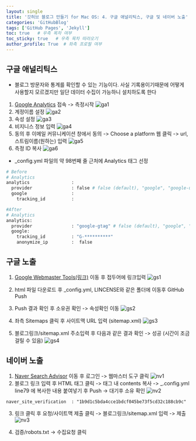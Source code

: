 ```yaml
---
layout: single
title: '깃허브 블로그 만들기 for Mac OS: 4. 구글 애널리틱스, 구글 및 네이버 노출'
categories: 'GitHubBlog'
tags: ['GitHub Pages', 'Jekyll']
toc: true   # 우측 목차 여부
toc_sticky: true   # 우측 목차 따라오기
author_profile: True  # 좌측 프로필 여부
---
```



## 구글 애널리틱스
- 블로그 방문자와 통계를 확인할 수 있는 기능이다. 사실 기록용이기때문에 어떻게 사용할지 모르겠지만 일단 데이터 수집이 가능하니 설치하도록 한다

1. [Google Analytics](https://analytics.google.com/analytics/web/provision/?hl=ko&pli=1#/provision) 접속 -> 측정시작
![ga1](/assets/blog_img/ga1.png)
2. 계정이름 설정
![ga2](/assets/blog_img/ga2.png)
3. 속성 설정
![ga3](/assets/blog_img/ga3.png)
4. 비지니스 정보 입력
![ga4](/assets/blog_img/ga4.png)
5. 동의 후 이메일 커뮤니케이션 창에서 동의 -> Choose a platform 웹 클릭 -> url, 스트림이름(원하는) 입력
![ga5](/assets/blog_img/ga5.png)
6. 측정 ID 복사
![ga6](/assets/blog_img/ga6.png)
- _config.yml 파일의 약 98번째 줄 근처에 Analytics 태그 선정

```python 
# Before
# Analytics
analytics                :
  provider               : false # false (default), "google", "google-universal", "google-gtag", "custom"
  google                 :
    tracking_id          :

#After
# Analytics
analytics:
  provider               : "google-gtag" # false (default), "google", "google-universal", "google-gtag", "custom"
  google:
    tracking_id          : "G-**********"
    anonymize_ip         :  false
```

## 구글 노출

1. [Google Webmaster Tools(링크)](https://search.google.com/search-console/welcome?hl=ko) 이동 후 접두어에 링크입력
![gs1](/assets/blog_img/gs1.png)

2.  html 파일 다운로드 후 _config.yml, LINCENSE와 같은 폴더에 이동후 GitHub Push
3.  Push 결과 확인 후 소유권 확인 -> 속성확인 이동
![gs2](/assets/blog_img/gs2.png)

4. 좌측 Sitemaps 클릭 후 사이트맥 URL 입력 (sitemap.xml)
![gs3](/assets/blog_img/gs3.png)

5. 블로그링크/sitemap.xml 주소입력 후 다음과 같은 결과 확인 -> 성공 (시간이 조금 걸릴 수 있음)
![gs4](/assets/blog_img/gs4.png)


## 네이버 노출

1. [Naver Search Advisor](https://searchadvisor.naver.com/) 이동 후 로그인 -> 웹마스터 도구 클릭
![nv1](/assets/blog_img/nv1.png)
2. 블로그 링크 입력 후 HTML 태그 클릭 -> 태그 내 contents 복사 -> _.config.yml line79 에 복사한 내용 붙여넣기 후 Push -> 대기후 소유 확인
![nv2](/assets/blog_img/nv2.png)

```
naver_site_verification  : "1b9d1c5bda4cce1bdcf045be73f5cd32c188cb9c"
```

3.  링크 클릭 후 요청/사이트맥 제출 클릭 -> 블로그링크/sitemap.xml 입력 -> 제출
![nv3](/assets/blog_img/nv3.png)

4. 검증/robots.txt -> 수집요청 클릭

